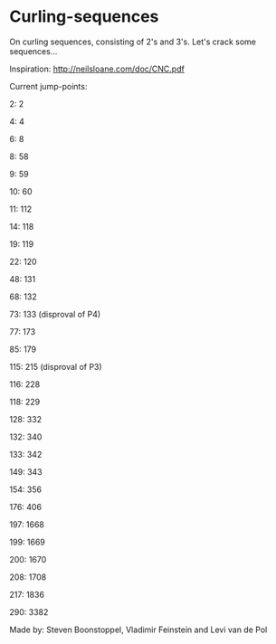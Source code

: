 # Curling-sequences

On curling sequences, consisting of 2's and 3's. Let's crack some sequences...

Inspiration: http://neilsloane.com/doc/CNC.pdf

Current jump-points:

2: 2

4: 4

6: 8

8: 58

9: 59

10: 60

11: 112

14: 118

19: 119

22: 120

48: 131

68: 132

73: 133 (disproval of P4)

77: 173

85: 179

115: 215 (disproval of P3)

116: 228

118: 229

128: 332

132: 340

133: 342

149: 343

154: 356

176: 406

197: 1668

199: 1669

200: 1670

208: 1708

217: 1836

290: 3382

Made by: Steven Boonstoppel, Vladimir Feinstein and Levi van de Pol
